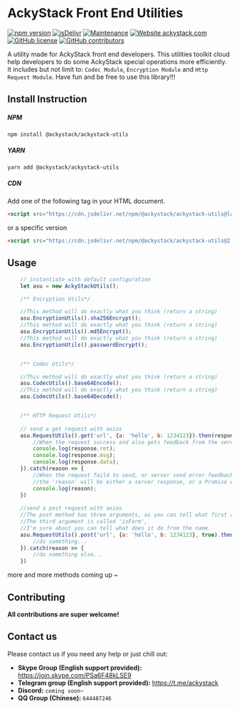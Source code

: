 # AckyStack Front End Utilities

[![npm version](https://badge.fury.io/js/%40ackystack%2Fackystack-utils.svg)](https://badge.fury.io/js/%40ackystack%2Fackystack-utils)	[![jsDelivr](https://data.jsdelivr.com/v1/package/npm/@ackystack/ackystack-utils/badge)](https://www.jsdelivr.com/package/npm/@ackystack/ackystack-utils)	[![Maintenance](https://img.shields.io/badge/Maintained%3F-yes-green.svg)](https://GitHub.com/AckyStack/AckyStack-Frontend-Utils/graphs/commit-activity)	[![Website ackystack.com](https://img.shields.io/website-up-down-green-red/http/shields.io.svg)](https://www.ackystack.com/)	[![GitHub license](https://img.shields.io/github/license/AckyStack/AckyStack-Frontend-Utils.svg)](https://github.com/AckyStack/AckyStack-Frontend-Utils/blob/master/LICENSE)	[![GitHub contributors](https://img.shields.io/github/contributors/AckyStack/AckyStack-Frontend-Utils.svg)](https://GitHub.com/AckyStack/AckyStack-Frontend-Utils/graphs/contributors/)

A utility made for AckyStack front end developers. This utilities toolkit cloud help developers to do some AckyStack special operations more efficiently. It includes but not limit to: `Codec Module`, `Encryption Module` and `Http Request Module`. Have fun and be free to use this library!!!



## Install Instruction

##### NPM


```npm install @ackystack/ackystack-utils```



##### YARN


```yarn add @ackystack/ackystack-utils```



##### CDN

Add one of the following tag in your HTML document.

```html
<script src="https://cdn.jsdelivr.net/npm/@ackystack/ackystack-utils@latest/dist/ackystack-utils.min.js"></script>
```

 or a specific version 

```html
<script src="https://cdn.jsdelivr.net/npm/@ackystack/ackystack-utils@2.0.0/dist/ackystack-utils.min.js"></script>
```



## Usage

```javascript
    // instantiate with default configuration
    let asu = new AckyStackUtils();

    /** Encryption Utils*/

	//This method will do exactly what you think (return a string)
    asu.EncryptionUtils().sha256Encrypt();
	//This method will do exactly what you think (return a string)
    asu.EncryptionUtils().md5Encrypt();     
	//This method will do exactly what you think (return a string)
    asu.EncryptionUtils().passwordEncrypt();


    /** Codec Utils*/

	//This method will do exactly what you think (return a string)
    asu.CodecUtils().base64Encode();
	//This method will do exactly what you think (return a string)
    asu.CodecUtils().base64Decode();


    /** HTTP Request Utils*/
    
    // send a get request with axios
    asu.RequestUtils().get('url', {a: 'hello', b: 1234123}).then(response => {
        //When the request success and also gets feedback from the server...
        console.log(response.ret);
        console.log(response.msg);
        console.log(response.data);
    }).catch(reason => {
        //When the request faild to send, or server send error feedback...
        //the 'reason' will be either a server response, or a Promise error.
        console.log(reason);
    })
    
    //send a post request with axios
    //The post method has three arguments, as you can tell what first and second is. 
	//The third argument is called 'isForm',
    //I'm sure about you can tell what does it do from the name.
    asu.RequestUtils().post('url', {a: 'hello', b: 1234123}, true).then(response => {
        //do something...
    }).catch(reason => {
        //do something else...
    })

```

more and more methods coming up ~


## Contributing

**All contributions are super welcome!**


## Contact us

Please contact us if you need any help or just chill out:

- **Skype Group (English support provided):** https://join.skype.com/PSa6F48kLSE9
- **Telegram group (English support provided):** https://t.me/ackystack
- **Discord:** `coming soon~`
- **QQ Group (Chinese):**  `644487246`





